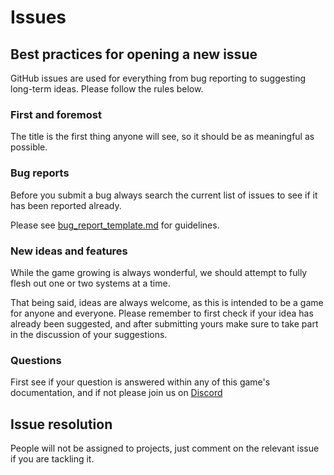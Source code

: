 # Issues

## Best practices for opening a new issue

GitHub issues are used for everything from bug reporting to suggesting long-term ideas. Please follow the rules below.

### First and foremost

The title is the first thing anyone will see, so it should be as meaningful as possible.

### Bug reports

Before you submit a bug always search the current list of issues to see if it has been reported already.

Please see [bug_report_template.md](bug_report_template.md) for guidelines.

### New ideas and features

While the game growing is always wonderful, we should attempt to fully flesh out one or two systems at a time.

That being said, ideas are always welcome, as this is intended to be a game for anyone and everyone. Please remember to first check if your idea has already been suggested, and after submitting yours make sure to take part in the discussion of your suggestions.

### Questions

First see if your question is answered within any of this game's documentation, and if not please join us on [Discord](https://discord.gg/6aW7DFB)

## Issue resolution

People will not be assigned to projects, just comment on the relevant issue if you are tackling it.
